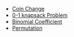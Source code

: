 - [Coin Change](https://github.com/mansi05041/Love_babbar_DSA_sheet/tree/main/Dynamic%20Programming/1.CoinChange)
- [0-1 knapsack Problem](https://github.com/mansi05041/Love_babbar_DSA_sheet/tree/main/Dynamic%20Programming/2.KnapSack)
- [Binomial Coefficient](https://github.com/mansi05041/Love_babbar_DSA_sheet/tree/main/Dynamic%20Programming/3.BinomialCoefficientProblem)
- [Permutation](https://github.com/mansi05041/Love_babbar_DSA_sheet/tree/main/Dynamic%20Programming/4.Permutation)